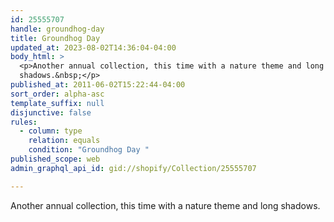 ```yaml
---
id: 25555707
handle: groundhog-day
title: Groundhog Day
updated_at: 2023-08-02T14:36:04-04:00
body_html: >
  <p>Another annual collection, this time with a nature theme and long
  shadows.&nbsp;</p>
published_at: 2011-06-02T15:22:44-04:00
sort_order: alpha-asc
template_suffix: null
disjunctive: false
rules:
  - column: type
    relation: equals
    condition: "Groundhog Day "
published_scope: web
admin_graphql_api_id: gid://shopify/Collection/25555707

---
```


Another annual collection, this time with a nature theme and long shadows.